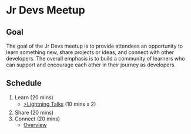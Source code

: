 # Jr Devs Meetup

## Goal
The goal of the Jr Devs meetup is to provide attendees an opportunity to learn something new, share projects or ideas, and connect with other developers. The overall emphasis is to build a community of learners who can support and encourage each other in their journey as developers.

## Schedule
1) Learn (20 mins)
   - [⚡️Lightning Talks](https://github.com/SeanMcP/meetup/blob/master/docs/lightning-talks.md) (10 mins x 2)
2) Share (20 mins)
3) Connect (20 mins)
   - [Overview](https://github.com/SeanMcP/meetup/blob/master/docs/connect.md)
